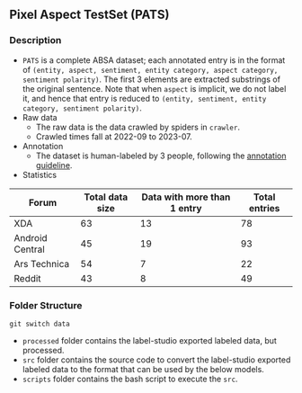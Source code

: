 ## Pixel Aspect TestSet (PATS)
<!-- nanaeilish projects/sa-instruction-tuning -->
### Description
- `PATS` is a complete ABSA dataset; each annotated entry is in the format of `(entity, aspect, sentiment, entity category, aspect category, sentiment polarity)`. The first 3 elements are extracted substrings of the original sentence. Note that when `aspect` is implicit, we do not label it, and hence that entry is reduced to
`(entity, sentiment, entity category, sentiment polarity)`.
- Raw data
    - The raw data is the data crawled by spiders in `crawler`.
    - Crawled times fall at 2022-09 to 2023-07.
- Annotation
    - The dataset is human-labeled by 3 people, following the [annotation guideline](https://docs.google.com/document/d/19w7FkId7zPuDumzs3LKfA632CLf0yIollKJHOhIDuMU/edit?usp=sharing).
- Statistics

| Forum | Total data size| Data with more than 1 entry | Total entries|
|----------|----------|----------|----------|
|  XDA |  63 |  13  |  78  |
|  Android Central  |  45 |  19  |  93  |
|  Ars Technica  |  54 | 7 | 22 |
|  Reddit | 43 |  8 |  49 |

### Folder Structure
```
git switch data
```
- `processed` folder contains the label-studio exported labeled data, but processed.
- `src` folder contains the source code to convert the label-studio exported labeled data to the format that can be used by the below models.
- `scripts` folder contains the bash script to execute the `src`.

